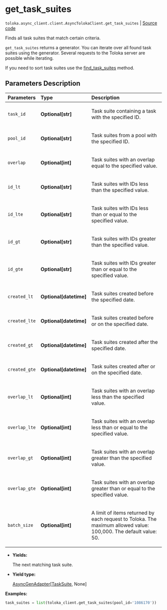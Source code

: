 # get_task_suites
`toloka.async_client.client.AsyncTolokaClient.get_task_suites` | [Source code](https://github.com/Toloka/toloka-kit/blob/v1.2.2/src/client/__init__.py#L0)

Finds all task suites that match certain criteria.


`get_task_suites` returns a generator. You can iterate over all found task suites using the generator. Several requests to the Toloka server are possible while iterating.

If you need to sort task suites use the [find_task_suites](toloka.client.TolokaClient.find_task_suites.md) method.

## Parameters Description

| Parameters | Type | Description |
| :----------| :----| :-----------|
`task_id`|**Optional\[str\]**|<p>Task suite containing a task with the specified ID.</p>
`pool_id`|**Optional\[str\]**|<p>Task suites from a pool with the specified ID.</p>
`overlap`|**Optional\[int\]**|<p>Task suites with an overlap equal to the specified value.</p>
`id_lt`|**Optional\[str\]**|<p>Task suites with IDs less than the specified value.</p>
`id_lte`|**Optional\[str\]**|<p>Task suites with IDs less than or equal to the specified value.</p>
`id_gt`|**Optional\[str\]**|<p>Task suites with IDs greater than the specified value.</p>
`id_gte`|**Optional\[str\]**|<p>Task suites with IDs greater than or equal to the specified value.</p>
`created_lt`|**Optional\[datetime\]**|<p>Task suites created before the specified date.</p>
`created_lte`|**Optional\[datetime\]**|<p>Task suites created before or on the specified date.</p>
`created_gt`|**Optional\[datetime\]**|<p>Task suites created after the specified date.</p>
`created_gte`|**Optional\[datetime\]**|<p>Task suites created after or on the specified date.</p>
`overlap_lt`|**Optional\[int\]**|<p>Task suites with an overlap less than the specified value.</p>
`overlap_lte`|**Optional\[int\]**|<p>Task suites with an overlap less than or equal to the specified value.</p>
`overlap_gt`|**Optional\[int\]**|<p>Task suites with an overlap greater than the specified value.</p>
`overlap_gte`|**Optional\[int\]**|<p>Task suites with an overlap greater than or equal to the specified value.</p>
`batch_size`|**Optional\[int\]**|<p>A limit of items returned by each request to Toloka. The maximum allowed value: 100,000. The default value: 50.</p>

* **Yields:**

  The next matching task suite.

* **Yield type:**

  [AsyncGenAdapter](toloka.util.async_utils.AsyncGenAdapter.md)\[[TaskSuite](toloka.client.task_suite.TaskSuite.md), None\]

**Examples:**


```python
task_suites = list(toloka_client.get_task_suites(pool_id='1086170'))
```
